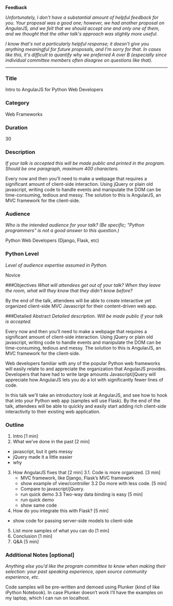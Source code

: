 **Feedback**

*Unfortunately, I don't have a substantial amount of helpful feedback for you. Your proposal was a good one; however, we had another proposal on AngularJS, and we felt that we should accept one and only one of them, and we thought that the other talk's approach was slightly more useful.*

*I know that's not a particularly helpful response; it doesn't give you anything meaningful for future proposals, and I'm sorry for that. In cases like this, it's difficult to quantify why we preferred A over B (especially since individual committee members often disagree on questions like that).*

----

### Title
Intro to AngularJS for Python Web Developers

### Category
Web Frameworks

### Duration
30

### Description
*If your talk is accepted this will be made public and printed in the program. Should be one paragraph, maximum 400 characters.*

Every now and then you’ll need to make a webpage that requires a significant amount of client-side interaction. Using jQuery or plain old javascript, writing code to handle events and manipulate the DOM can be time-consuming, tedious and messy. The solution to this is AngularJS, an MVC framework for the client-side. 

### Audience
*Who is the intended audience for your talk? (Be specific; "Python programmers" is not a good answer to this question.)*

Python Web Developers (Django, Flask, etc)

### Python Level
*Level of audience expertise assumed in Python.*

Novice

###Objectives
*What will attendees get out of your talk? When they leave the room, what will they know that they didn't know before?*

By the end of the talk, attendees will be able to create interactive yet organized client-side MVC Javascript for their content-driven web app.

###Detailed Abstract
*Detailed description. Will be made public if your talk is accepted.*

Every now and then you’ll need to make a webpage that requires a significant amount of client-side interaction. Using jQuery or plain old javascript, writing code to handle events and manipulate the DOM can be time-consuming, tedious and messy. The solution to this is AngularJS, an MVC framework for the client-side. 

Web developers familiar with any of the popular Python web frameworks will easily relate to and appreciate the organization that AngularJS provides. Developers that have had to write large amounts Javascript/jQuery will appreciate how AngularJS lets you do a lot with significantly fewer lines of code.

In this talk we'll take an introductory look at AngularJS, and see how to hook that into your Python web app (samples will use Flask). By the end of the talk, attendees will be able to quickly and easily start adding rich client-side interactivity to their existing web application.

### Outline

1. Intro [1 min]
2. What we’ve done in the past [2 min]
  - javascript, but it gets messy
  - jQuery made it a little easier
  - why
3. How AngularJS fixes that [2 min]
  3.1. Code is more organized. [3 min]
    - MVC framework, like Django, Flask’s MVC framework
    - show example of view/controller
  3.2 Do more with less code. [5 min]
    - Compare to javascript/jQuery.
    - run quick demo
  3.3 Two-way data binding is easy [5 min]
    - run quick demo
    - show same code
4. How do you integrate this with Flask? [5 min]
  - show code for passing server-side models to client-side
5. List more samples of what you can do [1 min]
6. Conclusion [1 min]
7. Q&A [5 min]

### Additional Notes [optional]
*Anything else you'd like the program committee to know when making their selection: your past speaking experience, open source community experience, etc.*

Code samples will be pre-written and demoed using Plunker (kind of like iPython Notebook). In case Plunker doesn’t work I’ll have the examples on my laptop, which I can run on localhost.

